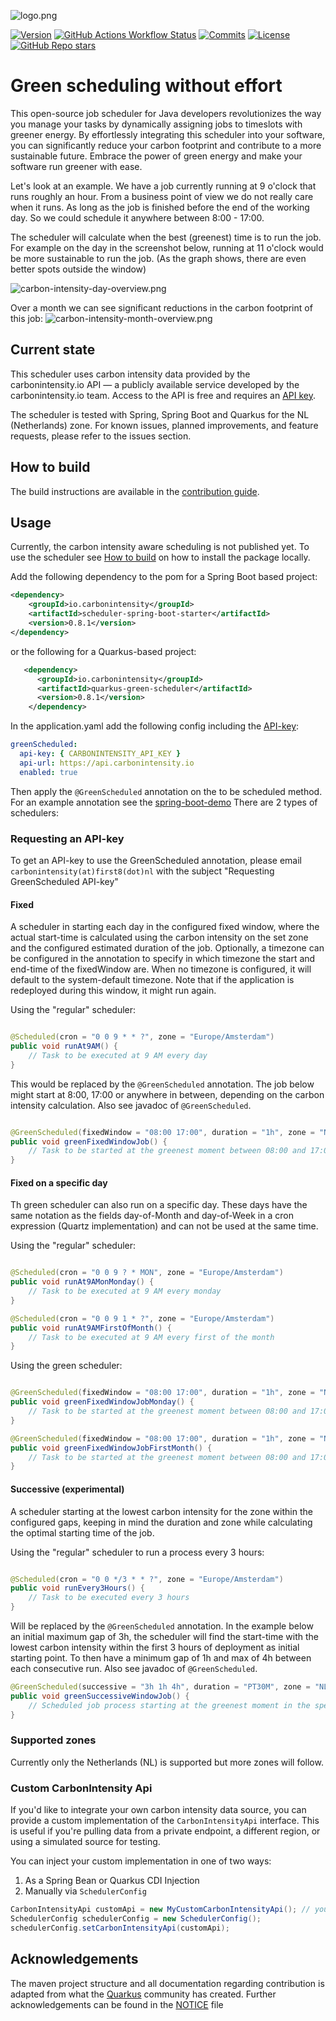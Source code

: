 ![logo.png](images/green-scheduler-logo.png)

[![Version](https://img.shields.io/maven-central/v/io.carbonintensity/scheduler-bom?logo=apache-maven&style=for-the-badge)](https://search.maven.org/artifact/io.carbonintensity/scheduler-bom)
[![GitHub Actions Workflow Status](https://img.shields.io/github/actions/workflow/status/carbonintensityio/scheduler/build.yml?branch=main&style=for-the-badge)](https://github.com/carbonintensityio/scheduler/actions?query=workflow%3ABuild)
[![Commits](https://img.shields.io/github/commit-activity/m/carbonintensityio/scheduler.svg?label=commits&style=for-the-badge&logo=git&logoColor=white)](https://github.com/carbonintensityio/scheduler/pulse)
[![License](https://img.shields.io/github/license/quarkusio/quarkus?style=for-the-badge&logo=apache&color=brightgreen)](https://www.apache.org/licenses/LICENSE-2.0)
[![GitHub Repo stars](https://img.shields.io/github/stars/carbonintensityio/scheduler?style=for-the-badge)](https://github.com/carbonintensityio/scheduler/stargazers)

# Green scheduling without effort

This open-source job scheduler for Java developers revolutionizes the way you manage your tasks by dynamically assigning jobs to timeslots with greener energy. By effortlessly integrating this scheduler into your software, you can significantly reduce your carbon footprint and contribute to a more sustainable future. Embrace the power of green energy and make your software run greener with ease.

Let's look at an example. We have a job currently running at 9 o'clock that runs roughly an hour. From a business point of view we do not really care when it runs. As long as the job is finished before the end of the working day. So we could schedule it anywhere between 8:00 - 17:00.

The scheduler will calculate when the best (greenest) time is to run the job. For example on the day in the screenshot below, running at 11 o'clock would be more sustainable to run the job. (As the graph shows, there are even better spots outside the window)

![carbon-intensity-day-overview.png](images/carbon-intensity-day-overview.png)

Over a month we can see significant reductions in the carbon footprint of this job:
![carbon-intensity-month-overview.png](images/carbon-intensity-month-overview.png)

## Current state

This scheduler uses carbon intensity data provided by the carbonintensity.io API — a publicly available service developed by the carbonintensity.io team. Access to the API is free and requires an [API key](#requesting-an-api-key).

The scheduler is tested with Spring, Spring Boot and Quarkus for the NL (Netherlands) zone. For known issues, planned improvements, and feature requests, please refer to the issues section.

## How to build

The build instructions are available in the [contribution guide](CONTRIBUTING.md).

## Usage

Currently, the carbon intensity aware scheduling is not published yet. To use the scheduler see [How to build](#how-to-build) on how to install the package locally.

Add the following dependency to the pom for a Spring Boot based project:
```xml
<dependency>
    <groupId>io.carbonintensity</groupId>
    <artifactId>scheduler-spring-boot-starter</artifactId>
    <version>0.8.1</version>
</dependency>
```

or the following for a Quarkus-based project:
```xml
   <dependency>
      <groupId>io.carbonintensity</groupId>
      <artifactId>quarkus-green-scheduler</artifactId>
      <version>0.8.1</version>
    </dependency>
```

In the application.yaml add the following config including the [API-key](#requesting-an-api-key):

```yaml
greenScheduled:
  api-key: { CARBONINTENSITY_API_KEY }
  api-url: https://api.carbonintensity.io
  enabled: true
```

Then apply the `@GreenScheduled` annotation on the to be scheduled method. For an example annotation see the [spring-boot-demo](https://github.com/carbonintensityio/green-scheduling-spring-boot-demo) There are 2 types of schedulers:

### Requesting an API-key

To get an API-key to use the GreenScheduled annotation, please email `carbonintensity(at)first8(dot)nl` with the subject "Requesting GreenScheduled API-key"

#### Fixed

A scheduler in starting each day in the configured fixed window, where the actual start-time is calculated using the carbon intensity on the set zone and the configured estimated duration of the job. Optionally, a timezone can be configured in the annotation to specify in which timezone the start and end-time of the fixedWindow are. When no timezone is configured, it will default to the system-default timezone. Note that if the application is redeployed during this window, it might run again.

Using the "regular" scheduler:

```java

@Scheduled(cron = "0 0 9 * * ?", zone = "Europe/Amsterdam")
public void runAt9AM() {
    // Task to be executed at 9 AM every day
}
```

This would be replaced by the `@GreenScheduled` annotation. The job below might start at 8:00, 17:00 or anywhere in between, depending on the carbon intensity calculation. Also see javadoc of `@GreenScheduled`.
```java

@GreenScheduled(fixedWindow = "08:00 17:00", duration = "1h", zone = "NL", timeZone = "Europe/Amsterdam")
public void greenFixedWindowJob() {
    // Task to be started at the greenest moment between 08:00 and 17:00
}
```

#### Fixed on a specific day

Th green scheduler can also run on a specific day. These days have the same notation as the fields day-of-Month and day-of-Week in a cron expression (Quartz implementation) and can not be used at the same time.  

Using the "regular" scheduler:

```java

@Scheduled(cron = "0 0 9 ? * MON", zone = "Europe/Amsterdam")
public void runAt9AMonMonday() {
    // Task to be executed at 9 AM every monday
}

@Scheduled(cron = "0 0 9 1 * ?", zone = "Europe/Amsterdam")
public void runAt9AMFirstOfMonth() {
    // Task to be executed at 9 AM every first of the month
}

```

Using the green scheduler:

```java

@GreenScheduled(fixedWindow = "08:00 17:00", duration = "1h", zone = "NL", timeZone = "Europe/Amsterdam", dayOfWeek= "MON")
public void greenFixedWindowJobMonday() {
    // Task to be started at the greenest moment between 08:00 and 17:00
}

@GreenScheduled(fixedWindow = "08:00 17:00", duration = "1h", zone = "NL", timeZone = "Europe/Amsterdam", dayOfMonth= "1")
public void greenFixedWindowJobFirstMonth() {
    // Task to be started at the greenest moment between 08:00 and 17:00
}
```

#### Successive (experimental)

A scheduler starting at the lowest carbon intensity for the zone within the configured gaps, keeping in mind the duration and zone while calculating the optimal starting time of the job.

Using the "regular" scheduler to run a process every 3 hours:
```java

@Scheduled(cron = "0 0 */3 * * ?", zone = "Europe/Amsterdam")
public void runEvery3Hours() {
    // Task to be executed every 3 hours
}
```

Will be replaced by the `@GreenScheduled` annotation. In the example below an initial maximum gap of 3h, the scheduler will find the start-time with the lowest carbon intensity within the first 3 hours of deployment as initial starting point. To then have a minimum gap of 1h and max of 4h between each consecutive run. Also see javadoc of `@GreenScheduled`.

```java
@GreenScheduled(successive = "3h 1h 4h", duration = "PT30M", zone = "NL")
public void greenSuccessiveWindowJob() {
    // Scheduled job process starting at the greenest moment in the specified window
}
```

### Supported zones
Currently only the Netherlands (NL) is supported but more zones will follow.

### Custom CarbonIntensity Api

If you'd like to integrate your own carbon intensity data source, you can provide a custom implementation of the `CarbonIntensityApi` interface. This is useful if you're pulling data from a private endpoint, a different region, or using a simulated source for testing.

You can inject your custom implementation in one of two ways:

1. As a Spring Bean or Quarkus CDI Injection
2. Manually via `SchedulerConfig` 

```java
CarbonIntensityApi customApi = new MyCustomCarbonIntensityApi(); // your class
SchedulerConfig schedulerConfig = new SchedulerConfig();
schedulerConfig.setCarbonIntensityApi(customApi);
```

## Acknowledgements

The maven project structure and all documentation regarding contribution is adapted from
what the [Quarkus](https://github.com/quarkusio/quarkus) community has created. Further acknowledgements can be found in the [NOTICE](NOTICE) file
